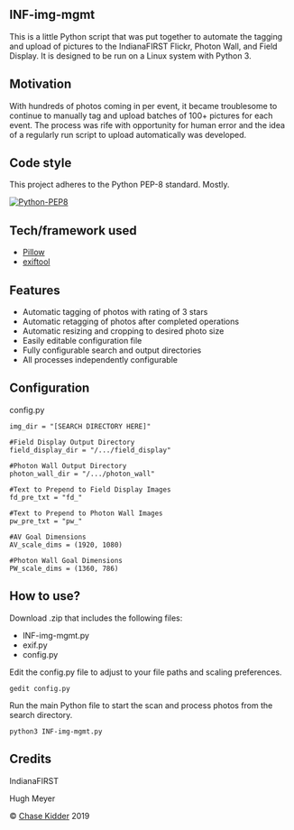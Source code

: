 ## INF-img-mgmt
This is a little Python script that was put together to automate the tagging and upload of pictures to the IndianaFIRST Flickr,
Photon Wall, and Field Display. It is designed to be run on a Linux system with Python 3.

## Motivation
With hundreds of photos coming in per event, it became troublesome to continue to manually tag and upload batches of 100+ pictures for each event. The process was rife with opportunity for human error and the idea of a regularly run script to 
upload automatically was developed.

## Code style
This project adheres to the Python PEP-8 standard. Mostly.

[![Python-PEP8](https://img.shields.io/badge/code%20style-standard-brightgreen.svg?style=flat)](https://www.python.org/dev/peps/pep-0008/)

## Tech/framework used
- [Pillow](https://github.com/python-pillow/Pillow)
- [exiftool](https://github.com/exiftool/exiftool)

## Features
- Automatic tagging of photos with rating of 3 stars
- Automatic retagging of photos after completed operations
- Automatic resizing and cropping to desired photo size
- Easily editable configuration file
- Fully configurable search and output directories
- All processes independently configurable

## Configuration
config.py

```#Photo Input Search Directory
img_dir = "[SEARCH DIRECTORY HERE]"

#Field Display Output Directory
field_display_dir = "/.../field_display"

#Photon Wall Output Directory
photon_wall_dir = "/.../photon_wall"

#Text to Prepend to Field Display Images
fd_pre_txt = "fd_"

#Text to Prepend to Photon Wall Images
pw_pre_txt = "pw_"

#AV Goal Dimensions
AV_scale_dims = (1920, 1080)

#Photon Wall Goal Dimensions
PW_scale_dims = (1360, 786)
```


## How to use?

Download .zip that includes the following files:
- INF-img-mgmt.py
- exif.py
- config.py

Edit the config.py file to adjust to your file paths and scaling preferences.

```gedit config.py```

Run the main Python file to start the scan and process photos from the search directory.

```python3 INF-img-mgmt.py```


## Credits
IndianaFIRST


Hugh Meyer



 © [Chase Kidder](https://www.linkedin.com/in/chasekidder/) 2019